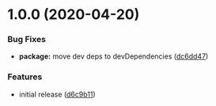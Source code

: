 # 1.0.0 (2020-04-20)


### Bug Fixes

* **package:** move dev deps to devDependencies ([dc6dd47](https://github.com/kcmr/build-polymer/commit/dc6dd47a03b99c62829c3b00d494577368334e69))


### Features

* initial release ([d6c9b11](https://github.com/kcmr/build-polymer/commit/d6c9b11137ef344c50a28291de38211111d2655a))
